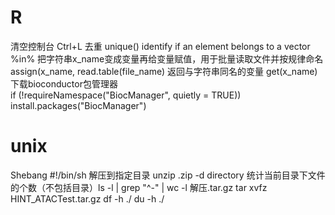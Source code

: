 # R
清空控制台 Ctrl+L
去重 unique()
identify if an element belongs to a vector %in%
把字符串x_name变成变量再给变量赋值，用于批量读取文件并按规律命名  assign(x_name, read.table(file_name)
返回与字符串同名的变量 get(x_name)
下载bioconductor包管理器  
if (!requireNamespace("BiocManager", quietly = TRUE)) install.packages("BiocManager")
# unix
Shebang #!/bin/sh
解压到指定目录 unzip .zip -d directory
统计当前目录下文件的个数（不包括目录）ls -l | grep "^-" | wc -l
解压.tar.gz tar xvfz HINT_ATACTest.tar.gz
df -h ./ 
du -h ./

<!--stackedit_data:
eyJoaXN0b3J5IjpbMTYyMDk1ODA2MSwxMDI0MDEzMjc3LDIxMT
E0MjY3NzcsLTYwNTQ1ODQ0NSwtMjU1MTAzMzcsLTE3NTAzNDIw
OTUsMTQxMDcxMjU2MywxMjg0NzIyNDc4LDMwMzQ4NzQ3NiwtMT
k3OTM5OTYzNCwtNjk1ODMzODYyLC0xMDg4ODcyNTAwXX0=
-->